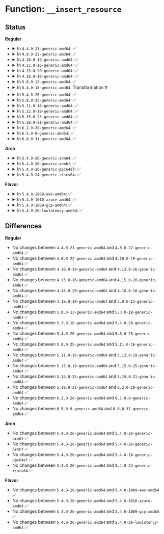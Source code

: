 # Function: <code>__insert_resource</code>

## Status
<b>Regular</b>
<ul>
<li>
<details>
<summary>In <code>4.4.0-21-generic-amd64</code>: ✅</summary>

```c
struct resource * __insert_resource(struct resource * parent, struct resource * new)
```

```json
{
  "name": "__insert_resource",
  "collision_type": "Unique Static",
  "inline_type": "No",
  "funcs": [
    {
      "addr": 18446744071579394800,
      "name": "__insert_resource",
      "external": false,
      "loc": "kernel/resource.c:755",
      "file": "kernel/resource.c",
      "inline": "seen, unknown",
      "caller_inline": [],
      "caller_func": [
        "kernel/resource.c:insert_resource",
        "kernel/resource.c:insert_resource_expand_to_fit"
      ]
    }
  ],
  "symbols": [
    {
      "addr": 18446744071579394800,
      "name": "__insert_resource",
      "section": ".text",
      "bind": "STB_LOCAL",
      "size": 270
    }
  ]
}
```
</details>
</li>
<li>
<details>
<summary>In <code>4.8.0-22-generic-amd64</code>: ✅</summary>

```c
struct resource * __insert_resource(struct resource * parent, struct resource * new)
```

```json
{
  "name": "__insert_resource",
  "collision_type": "Unique Static",
  "inline_type": "No",
  "funcs": [
    {
      "addr": 18446744071579407072,
      "name": "__insert_resource",
      "external": false,
      "loc": "kernel/resource.c:786",
      "file": "kernel/resource.c",
      "inline": "seen, unknown",
      "caller_inline": [],
      "caller_func": [
        "kernel/resource.c:insert_resource_expand_to_fit",
        "kernel/resource.c:insert_resource"
      ]
    }
  ],
  "symbols": [
    {
      "addr": 18446744071579407072,
      "name": "__insert_resource",
      "section": ".text",
      "bind": "STB_LOCAL",
      "size": 277
    }
  ]
}
```
</details>
</li>
<li>
<details>
<summary>In <code>4.10.0-19-generic-amd64</code>: ✅</summary>

```c
struct resource * __insert_resource(struct resource * parent, struct resource * new)
```

```json
{
  "name": "__insert_resource",
  "collision_type": "Unique Static",
  "inline_type": "No",
  "funcs": [
    {
      "addr": 18446744071579427376,
      "name": "__insert_resource",
      "external": false,
      "loc": "kernel/resource.c:786",
      "file": "kernel/resource.c",
      "inline": "seen, unknown",
      "caller_inline": [],
      "caller_func": [
        "kernel/resource.c:insert_resource_expand_to_fit",
        "kernel/resource.c:insert_resource"
      ]
    }
  ],
  "symbols": [
    {
      "addr": 18446744071579427376,
      "name": "__insert_resource",
      "section": ".text",
      "bind": "STB_LOCAL",
      "size": 277
    }
  ]
}
```
</details>
</li>
<li>
<details>
<summary>In <code>4.13.0-16-generic-amd64</code>: ✅</summary>

```c
struct resource * __insert_resource(struct resource * parent, struct resource * new)
```

```json
{
  "name": "__insert_resource",
  "collision_type": "Unique Static",
  "inline_type": "No",
  "funcs": [
    {
      "addr": 18446744071579415184,
      "name": "__insert_resource",
      "external": false,
      "loc": "kernel/resource.c:786",
      "file": "kernel/resource.c",
      "inline": "seen, unknown",
      "caller_inline": [],
      "caller_func": [
        "kernel/resource.c:insert_resource_expand_to_fit",
        "kernel/resource.c:insert_resource"
      ]
    }
  ],
  "symbols": [
    {
      "addr": 18446744071579415184,
      "name": "__insert_resource",
      "section": ".text",
      "bind": "STB_LOCAL",
      "size": 222
    }
  ]
}
```
</details>
</li>
<li>
<details>
<summary>In <code>4.15.0-20-generic-amd64</code>: ✅</summary>

```c
struct resource * __insert_resource(struct resource * parent, struct resource * new)
```

```json
{
  "name": "__insert_resource",
  "collision_type": "Unique Static",
  "inline_type": "No",
  "funcs": [
    {
      "addr": 18446744071579443056,
      "name": "__insert_resource",
      "external": false,
      "loc": "kernel/resource.c:804",
      "file": "kernel/resource.c",
      "inline": "seen, unknown",
      "caller_inline": [],
      "caller_func": [
        "kernel/resource.c:insert_resource_expand_to_fit",
        "kernel/resource.c:insert_resource"
      ]
    }
  ],
  "symbols": [
    {
      "addr": 18446744071579443056,
      "name": "__insert_resource",
      "section": ".text",
      "bind": "STB_LOCAL",
      "size": 222
    }
  ]
}
```
</details>
</li>
<li>
<details>
<summary>In <code>4.18.0-10-generic-amd64</code>: ✅</summary>

```c
struct resource * __insert_resource(struct resource * parent, struct resource * new)
```

```json
{
  "name": "__insert_resource",
  "collision_type": "Unique Static",
  "inline_type": "No",
  "funcs": [
    {
      "addr": 18446744071579457392,
      "name": "__insert_resource",
      "external": false,
      "loc": "kernel/resource.c:773",
      "file": "kernel/resource.c",
      "inline": "seen, unknown",
      "caller_inline": [],
      "caller_func": [
        "kernel/resource.c:insert_resource_expand_to_fit",
        "kernel/resource.c:insert_resource_conflict"
      ]
    }
  ],
  "symbols": [
    {
      "addr": 18446744071579457392,
      "name": "__insert_resource",
      "section": ".text",
      "bind": "STB_LOCAL",
      "size": 222
    }
  ]
}
```
</details>
</li>
<li>
<details>
<summary>In <code>5.0.0-13-generic-amd64</code>: ✅</summary>

```c
struct resource * __insert_resource(struct resource * parent, struct resource * new)
```

```json
{
  "name": "__insert_resource",
  "collision_type": "Unique Static",
  "inline_type": "No",
  "funcs": [
    {
      "addr": 18446744071579491056,
      "name": "__insert_resource",
      "external": false,
      "loc": "kernel/resource.c:767",
      "file": "kernel/resource.c",
      "inline": "seen, unknown",
      "caller_inline": [],
      "caller_func": [
        "kernel/resource.c:insert_resource_expand_to_fit",
        "kernel/resource.c:insert_resource_conflict"
      ]
    }
  ],
  "symbols": [
    {
      "addr": 18446744071579491056,
      "name": "__insert_resource",
      "section": ".text",
      "bind": "STB_LOCAL",
      "size": 222
    }
  ]
}
```
</details>
</li>
<li>
<details>
<summary>In <code>5.3.0-18-generic-amd64</code>: Transformation ❓</summary>

```c
struct resource * __insert_resource(struct resource * parent, struct resource * new)
```

```json
{
  "name": "__insert_resource",
  "collision_type": "Unique Static",
  "inline_type": "No",
  "funcs": [
    {
      "addr": 0,
      "name": "__insert_resource",
      "external": false,
      "loc": "kernel/resource.c:781",
      "file": "kernel/resource.c",
      "inline": "seen, unknown",
      "caller_inline": [],
      "caller_func": [
        "kernel/resource.c:insert_resource_expand_to_fit",
        "kernel/resource.c:insert_resource_conflict"
      ]
    }
  ],
  "symbols": [
    {
      "addr": 18446744071579509344,
      "name": "__insert_resource",
      "section": ".text",
      "bind": "STB_LOCAL",
      "size": 230
    },
    {
      "addr": 18446744071579515195,
      "name": "__insert_resource.cold",
      "section": ".text",
      "bind": "STB_LOCAL",
      "size": 22
    }
  ]
}
```
</details>
</li>
<li>
<details>
<summary>In <code>5.4.0-26-generic-amd64</code>: ✅</summary>

```c
struct resource * __insert_resource(struct resource * parent, struct resource * new)
```

```json
{
  "name": "__insert_resource",
  "collision_type": "Unique Static",
  "inline_type": "No",
  "funcs": [
    {
      "addr": 18446744071579535392,
      "name": "__insert_resource",
      "external": false,
      "loc": "kernel/resource.c:781",
      "file": "kernel/resource.c",
      "inline": "seen, unknown",
      "caller_inline": [],
      "caller_func": [
        "kernel/resource.c:insert_resource_expand_to_fit",
        "kernel/resource.c:insert_resource_conflict"
      ]
    }
  ],
  "symbols": [
    {
      "addr": 18446744071579535392,
      "name": "__insert_resource",
      "section": ".text",
      "bind": "STB_LOCAL",
      "size": 243
    }
  ]
}
```
</details>
</li>
<li>
<details>
<summary>In <code>5.8.0-25-generic-amd64</code>: ✅</summary>

```c
struct resource * __insert_resource(struct resource * parent, struct resource * new)
```

```json
{
  "name": "__insert_resource",
  "collision_type": "Unique Static",
  "inline_type": "No",
  "funcs": [
    {
      "addr": 18446744071579569312,
      "name": "__insert_resource",
      "external": false,
      "loc": "kernel/resource.c:781",
      "file": "kernel/resource.c",
      "inline": "seen, unknown",
      "caller_inline": [],
      "caller_func": [
        "kernel/resource.c:insert_resource_expand_to_fit",
        "kernel/resource.c:insert_resource"
      ]
    }
  ],
  "symbols": [
    {
      "addr": 18446744071579569312,
      "name": "__insert_resource",
      "section": ".text",
      "bind": "STB_LOCAL",
      "size": 279
    }
  ]
}
```
</details>
</li>
<li>
<details>
<summary>In <code>5.11.0-16-generic-amd64</code>: ✅</summary>

```c
struct resource * __insert_resource(struct resource * parent, struct resource * new)
```

```json
{
  "name": "__insert_resource",
  "collision_type": "Unique Static",
  "inline_type": "No",
  "funcs": [
    {
      "addr": 18446744071579550720,
      "name": "__insert_resource",
      "external": false,
      "loc": "kernel/resource.c:788",
      "file": "kernel/resource.c",
      "inline": "seen, unknown",
      "caller_inline": [],
      "caller_func": [
        "kernel/resource.c:insert_resource_expand_to_fit",
        "kernel/resource.c:insert_resource"
      ]
    }
  ],
  "symbols": [
    {
      "addr": 18446744071579550720,
      "name": "__insert_resource",
      "section": ".text",
      "bind": "STB_LOCAL",
      "size": 279
    }
  ]
}
```
</details>
</li>
<li>
<details>
<summary>In <code>5.13.0-19-generic-amd64</code>: ✅</summary>

```c
struct resource * __insert_resource(struct resource * parent, struct resource * new)
```

```json
{
  "name": "__insert_resource",
  "collision_type": "Unique Static",
  "inline_type": "No",
  "funcs": [
    {
      "addr": 18446744071579555376,
      "name": "__insert_resource",
      "external": false,
      "loc": "kernel/resource.c:780",
      "file": "kernel/resource.c",
      "inline": "seen, unknown",
      "caller_inline": [],
      "caller_func": [
        "kernel/resource.c:insert_resource_expand_to_fit",
        "kernel/resource.c:insert_resource"
      ]
    }
  ],
  "symbols": [
    {
      "addr": 18446744071579555376,
      "name": "__insert_resource",
      "section": ".text",
      "bind": "STB_LOCAL",
      "size": 258
    }
  ]
}
```
</details>
</li>
<li>
<details>
<summary>In <code>5.15.0-25-generic-amd64</code>: ✅</summary>

```c
struct resource * __insert_resource(struct resource * parent, struct resource * new)
```

```json
{
  "name": "__insert_resource",
  "collision_type": "Unique Static",
  "inline_type": "No",
  "funcs": [
    {
      "addr": 18446744071579627952,
      "name": "__insert_resource",
      "external": false,
      "loc": "kernel/resource.c:780",
      "file": "kernel/resource.c",
      "inline": "seen, unknown",
      "caller_inline": [],
      "caller_func": [
        "kernel/resource.c:insert_resource_expand_to_fit",
        "kernel/resource.c:insert_resource"
      ]
    }
  ],
  "symbols": [
    {
      "addr": 18446744071579627952,
      "name": "__insert_resource",
      "section": ".text",
      "bind": "STB_LOCAL",
      "size": 258
    }
  ]
}
```
</details>
</li>
<li>
<details>
<summary>In <code>5.19.0-21-generic-amd64</code>: ✅</summary>

```c
struct resource * __insert_resource(struct resource * parent, struct resource * new)
```

```json
{
  "name": "__insert_resource",
  "collision_type": "Unique Static",
  "inline_type": "No",
  "funcs": [
    {
      "addr": 18446744071579722944,
      "name": "__insert_resource",
      "external": false,
      "loc": "kernel/resource.c:767",
      "file": "kernel/resource.c",
      "inline": "seen, unknown",
      "caller_inline": [],
      "caller_func": [
        "kernel/resource.c:insert_resource_expand_to_fit",
        "kernel/resource.c:insert_resource"
      ]
    }
  ],
  "symbols": [
    {
      "addr": 18446744071579722944,
      "name": "__insert_resource",
      "section": ".text",
      "bind": "STB_LOCAL",
      "size": 350
    }
  ]
}
```
</details>
</li>
<li>
<details>
<summary>In <code>6.2.0-20-generic-amd64</code>: ✅</summary>

```c
struct resource * __insert_resource(struct resource * parent, struct resource * new)
```

```json
{
  "name": "__insert_resource",
  "collision_type": "Unique Static",
  "inline_type": "No",
  "funcs": [
    {
      "addr": 18446744071579850048,
      "name": "__insert_resource",
      "external": false,
      "loc": "kernel/resource.c:768",
      "file": "kernel/resource.c",
      "inline": "seen, unknown",
      "caller_inline": [],
      "caller_func": [
        "kernel/resource.c:get_free_mem_region",
        "kernel/resource.c:insert_resource"
      ]
    }
  ],
  "symbols": [
    {
      "addr": 18446744071579850048,
      "name": "__insert_resource",
      "section": ".text",
      "bind": "STB_LOCAL",
      "size": 350
    }
  ]
}
```
</details>
</li>
<li>
<details>
<summary>In <code>6.5.0-9-generic-amd64</code>: ✅</summary>

```c
struct resource * __insert_resource(struct resource * parent, struct resource * new)
```

```json
{
  "name": "__insert_resource",
  "collision_type": "Unique Static",
  "inline_type": "No",
  "funcs": [
    {
      "addr": 18446744071579900288,
      "name": "__insert_resource",
      "external": false,
      "loc": "kernel/resource.c:768",
      "file": "kernel/resource.c",
      "inline": "seen, unknown",
      "caller_inline": [],
      "caller_func": [
        "kernel/resource.c:get_free_mem_region",
        "kernel/resource.c:insert_resource"
      ]
    }
  ],
  "symbols": [
    {
      "addr": 18446744071579900288,
      "name": "__insert_resource",
      "section": ".text",
      "bind": "STB_LOCAL",
      "size": 348
    }
  ]
}
```
</details>
</li>
<li>
<details>
<summary>In <code>6.8.0-31-generic-amd64</code>: ✅</summary>

```c
struct resource * __insert_resource(struct resource * parent, struct resource * new)
```

```json
{
  "name": "__insert_resource",
  "collision_type": "Unique Static",
  "inline_type": "No",
  "funcs": [
    {
      "addr": 18446744071579939024,
      "name": "__insert_resource",
      "external": false,
      "loc": "kernel/resource.c:823",
      "file": "kernel/resource.c",
      "inline": "seen, unknown",
      "caller_inline": [],
      "caller_func": [
        "kernel/resource.c:get_free_mem_region",
        "kernel/resource.c:insert_resource"
      ]
    }
  ],
  "symbols": [
    {
      "addr": 18446744071579939024,
      "name": "__insert_resource",
      "section": ".text",
      "bind": "STB_LOCAL",
      "size": 348
    }
  ]
}
```
</details>
</li>
</ul>
<b>Arch</b>
<ul>
<li>
<details>
<summary>In <code>5.4.0-26-generic-arm64</code>: ✅</summary>

```c
struct resource * __insert_resource(struct resource * parent, struct resource * new)
```

```json
{
  "name": "__insert_resource",
  "collision_type": "Unique Static",
  "inline_type": "No",
  "funcs": [
    {
      "addr": 18446603336490679352,
      "name": "__insert_resource",
      "external": false,
      "loc": "kernel/resource.c:781",
      "file": "kernel/resource.c",
      "inline": "seen, unknown",
      "caller_inline": [],
      "caller_func": [
        "kernel/resource.c:insert_resource_expand_to_fit",
        "kernel/resource.c:insert_resource_conflict"
      ]
    }
  ],
  "symbols": [
    {
      "addr": 18446603336490679352,
      "name": "__insert_resource",
      "section": ".text",
      "bind": "STB_LOCAL",
      "size": 288
    }
  ]
}
```
</details>
</li>
<li>
<details>
<summary>In <code>5.4.0-26-generic-armhf</code>: ✅</summary>

```c
struct resource * __insert_resource(struct resource * parent, struct resource * new)
```

```json
{
  "name": "__insert_resource",
  "collision_type": "Unique Static",
  "inline_type": "No",
  "funcs": [
    {
      "addr": 3224750448,
      "name": "__insert_resource",
      "external": false,
      "loc": "kernel/resource.c:781",
      "file": "kernel/resource.c",
      "inline": "seen, unknown",
      "caller_inline": [],
      "caller_func": [
        "kernel/resource.c:insert_resource_expand_to_fit",
        "kernel/resource.c:insert_resource_conflict"
      ]
    }
  ],
  "symbols": [
    {
      "addr": 3224750448,
      "name": "__insert_resource",
      "section": ".text",
      "bind": "STB_LOCAL",
      "size": 300
    }
  ]
}
```
</details>
</li>
<li>
<details>
<summary>In <code>5.4.0-26-generic-ppc64el</code>: ✅</summary>

```c
struct resource * __insert_resource(struct resource * parent, struct resource * new)
```

```json
{
  "name": "__insert_resource",
  "collision_type": "Unique Static",
  "inline_type": "No",
  "funcs": [
    {
      "addr": 13835058055283503952,
      "name": "__insert_resource",
      "external": false,
      "loc": "kernel/resource.c:781",
      "file": "kernel/resource.c",
      "inline": "seen, unknown",
      "caller_inline": [],
      "caller_func": [
        "kernel/resource.c:insert_resource_expand_to_fit",
        "kernel/resource.c:insert_resource_conflict"
      ]
    }
  ],
  "symbols": [
    {
      "addr": 13835058055283503952,
      "name": "__insert_resource",
      "section": ".text",
      "bind": "STB_LOCAL",
      "size": 424
    }
  ]
}
```
</details>
</li>
<li>
<details>
<summary>In <code>5.4.0-24-generic-riscv64</code>: ✅</summary>

```c
struct resource * __insert_resource(struct resource * parent, struct resource * new)
```

```json
{
  "name": "__insert_resource",
  "collision_type": "Unique Static",
  "inline_type": "No",
  "funcs": [
    {
      "addr": 18446743936271415632,
      "name": "__insert_resource",
      "external": false,
      "loc": "kernel/resource.c:781",
      "file": "kernel/resource.c",
      "inline": "seen, unknown",
      "caller_inline": [],
      "caller_func": [
        "kernel/resource.c:insert_resource_expand_to_fit",
        "kernel/resource.c:insert_resource_conflict"
      ]
    }
  ],
  "symbols": [
    {
      "addr": 18446743936271415632,
      "name": "__insert_resource",
      "section": ".text",
      "bind": "STB_LOCAL",
      "size": 208
    }
  ]
}
```
</details>
</li>
</ul>
<b>Flavor</b>
<ul>
<li>
<details>
<summary>In <code>5.4.0-1009-aws-amd64</code>: ✅</summary>

```c
struct resource * __insert_resource(struct resource * parent, struct resource * new)
```

```json
{
  "name": "__insert_resource",
  "collision_type": "Unique Static",
  "inline_type": "No",
  "funcs": [
    {
      "addr": 18446744071579509056,
      "name": "__insert_resource",
      "external": false,
      "loc": "kernel/resource.c:781",
      "file": "kernel/resource.c",
      "inline": "seen, unknown",
      "caller_inline": [],
      "caller_func": [
        "kernel/resource.c:insert_resource_expand_to_fit",
        "kernel/resource.c:insert_resource_conflict"
      ]
    }
  ],
  "symbols": [
    {
      "addr": 18446744071579509056,
      "name": "__insert_resource",
      "section": ".text",
      "bind": "STB_LOCAL",
      "size": 243
    }
  ]
}
```
</details>
</li>
<li>
<details>
<summary>In <code>5.4.0-1010-azure-amd64</code>: ✅</summary>

```c
struct resource * __insert_resource(struct resource * parent, struct resource * new)
```

```json
{
  "name": "__insert_resource",
  "collision_type": "Unique Static",
  "inline_type": "No",
  "funcs": [
    {
      "addr": 18446744071579437856,
      "name": "__insert_resource",
      "external": false,
      "loc": "kernel/resource.c:781",
      "file": "kernel/resource.c",
      "inline": "seen, unknown",
      "caller_inline": [],
      "caller_func": [
        "kernel/resource.c:insert_resource_expand_to_fit",
        "kernel/resource.c:insert_resource_conflict"
      ]
    }
  ],
  "symbols": [
    {
      "addr": 18446744071579437856,
      "name": "__insert_resource",
      "section": ".text",
      "bind": "STB_LOCAL",
      "size": 243
    }
  ]
}
```
</details>
</li>
<li>
<details>
<summary>In <code>5.4.0-1009-gcp-amd64</code>: ✅</summary>

```c
struct resource * __insert_resource(struct resource * parent, struct resource * new)
```

```json
{
  "name": "__insert_resource",
  "collision_type": "Unique Static",
  "inline_type": "No",
  "funcs": [
    {
      "addr": 18446744071579508976,
      "name": "__insert_resource",
      "external": false,
      "loc": "kernel/resource.c:781",
      "file": "kernel/resource.c",
      "inline": "seen, unknown",
      "caller_inline": [],
      "caller_func": [
        "kernel/resource.c:insert_resource_expand_to_fit",
        "kernel/resource.c:insert_resource_conflict"
      ]
    }
  ],
  "symbols": [
    {
      "addr": 18446744071579508976,
      "name": "__insert_resource",
      "section": ".text",
      "bind": "STB_LOCAL",
      "size": 243
    }
  ]
}
```
</details>
</li>
<li>
<details>
<summary>In <code>5.4.0-26-lowlatency-amd64</code>: ✅</summary>

```c
struct resource * __insert_resource(struct resource * parent, struct resource * new)
```

```json
{
  "name": "__insert_resource",
  "collision_type": "Unique Static",
  "inline_type": "No",
  "funcs": [
    {
      "addr": 18446744071579541840,
      "name": "__insert_resource",
      "external": false,
      "loc": "kernel/resource.c:781",
      "file": "kernel/resource.c",
      "inline": "seen, unknown",
      "caller_inline": [],
      "caller_func": [
        "kernel/resource.c:insert_resource_expand_to_fit",
        "kernel/resource.c:insert_resource_conflict"
      ]
    }
  ],
  "symbols": [
    {
      "addr": 18446744071579541840,
      "name": "__insert_resource",
      "section": ".text",
      "bind": "STB_LOCAL",
      "size": 243
    }
  ]
}
```
</details>
</li>
</ul>

## Differences
<b>Regular</b>
<ul>
<li>
No changes between <code>4.4.0-21-generic-amd64</code> and <code>4.8.0-22-generic-amd64</code> ✅
</li>
<li>
No changes between <code>4.8.0-22-generic-amd64</code> and <code>4.10.0-19-generic-amd64</code> ✅
</li>
<li>
No changes between <code>4.10.0-19-generic-amd64</code> and <code>4.13.0-16-generic-amd64</code> ✅
</li>
<li>
No changes between <code>4.13.0-16-generic-amd64</code> and <code>4.15.0-20-generic-amd64</code> ✅
</li>
<li>
No changes between <code>4.15.0-20-generic-amd64</code> and <code>4.18.0-10-generic-amd64</code> ✅
</li>
<li>
No changes between <code>4.18.0-10-generic-amd64</code> and <code>5.0.0-13-generic-amd64</code> ✅
</li>
<li>
No changes between <code>5.0.0-13-generic-amd64</code> and <code>5.3.0-18-generic-amd64</code> ✅
</li>
<li>
No changes between <code>5.3.0-18-generic-amd64</code> and <code>5.4.0-26-generic-amd64</code> ✅
</li>
<li>
No changes between <code>5.4.0-26-generic-amd64</code> and <code>5.8.0-25-generic-amd64</code> ✅
</li>
<li>
No changes between <code>5.8.0-25-generic-amd64</code> and <code>5.11.0-16-generic-amd64</code> ✅
</li>
<li>
No changes between <code>5.11.0-16-generic-amd64</code> and <code>5.13.0-19-generic-amd64</code> ✅
</li>
<li>
No changes between <code>5.13.0-19-generic-amd64</code> and <code>5.15.0-25-generic-amd64</code> ✅
</li>
<li>
No changes between <code>5.15.0-25-generic-amd64</code> and <code>5.19.0-21-generic-amd64</code> ✅
</li>
<li>
No changes between <code>5.19.0-21-generic-amd64</code> and <code>6.2.0-20-generic-amd64</code> ✅
</li>
<li>
No changes between <code>6.2.0-20-generic-amd64</code> and <code>6.5.0-9-generic-amd64</code> ✅
</li>
<li>
No changes between <code>6.5.0-9-generic-amd64</code> and <code>6.8.0-31-generic-amd64</code> ✅
</li>
</ul>
<b>Arch</b>
<ul>
<li>
No changes between <code>5.4.0-26-generic-amd64</code> and <code>5.4.0-26-generic-arm64</code> ✅
</li>
<li>
No changes between <code>5.4.0-26-generic-amd64</code> and <code>5.4.0-26-generic-armhf</code> ✅
</li>
<li>
No changes between <code>5.4.0-26-generic-amd64</code> and <code>5.4.0-26-generic-ppc64el</code> ✅
</li>
<li>
No changes between <code>5.4.0-26-generic-amd64</code> and <code>5.4.0-24-generic-riscv64</code> ✅
</li>
</ul>
<b>Flavor</b>
<ul>
<li>
No changes between <code>5.4.0-26-generic-amd64</code> and <code>5.4.0-1009-aws-amd64</code> ✅
</li>
<li>
No changes between <code>5.4.0-26-generic-amd64</code> and <code>5.4.0-1010-azure-amd64</code> ✅
</li>
<li>
No changes between <code>5.4.0-26-generic-amd64</code> and <code>5.4.0-1009-gcp-amd64</code> ✅
</li>
<li>
No changes between <code>5.4.0-26-generic-amd64</code> and <code>5.4.0-26-lowlatency-amd64</code> ✅
</li>
</ul>
